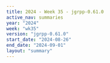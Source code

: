```yaml
---
title: 2024 - Week 35 - jgrpp-0.61.0
active_nav: summaries
year: "2024"
week: "wk35"
version: "jgrpp-0.61.0"
start_date: "2024-08-26"
end_date: "2024-09-01"
layout: "summary"
---
```

